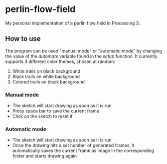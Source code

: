 # perlin-flow-field
My personal implementation of a perlin flow field in Processing 3.

## How to use
The program can be used "manual mode" or "automatic mode" by changing the value of the _automate_ variable found in the _setup_ function.
It currently supports 3 different color themes, chosen at random:
1. White trails on black background
2. Black trails on white background
3. Colored trails on black background


### Manual mode
* The sketch will start drawing as soon as it is run
* Press space bar to save the current frame
* Click on the sketch to reset it

### Automatic mode
* The sketch will start drawing as soon as it is run
* Once the drawing hits a set number of generated frames, it automatically saves the current frame as image in the corresponding folder and starts drawing again

